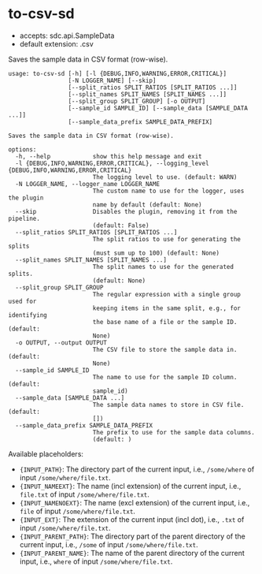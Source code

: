 # to-csv-sd

* accepts: sdc.api.SampleData
* default extension: .csv

Saves the sample data in CSV format (row-wise).

```
usage: to-csv-sd [-h] [-l {DEBUG,INFO,WARNING,ERROR,CRITICAL}]
                 [-N LOGGER_NAME] [--skip]
                 [--split_ratios SPLIT_RATIOS [SPLIT_RATIOS ...]]
                 [--split_names SPLIT_NAMES [SPLIT_NAMES ...]]
                 [--split_group SPLIT_GROUP] [-o OUTPUT]
                 [--sample_id SAMPLE_ID] [--sample_data [SAMPLE_DATA ...]]
                 [--sample_data_prefix SAMPLE_DATA_PREFIX]

Saves the sample data in CSV format (row-wise).

options:
  -h, --help            show this help message and exit
  -l {DEBUG,INFO,WARNING,ERROR,CRITICAL}, --logging_level {DEBUG,INFO,WARNING,ERROR,CRITICAL}
                        The logging level to use. (default: WARN)
  -N LOGGER_NAME, --logger_name LOGGER_NAME
                        The custom name to use for the logger, uses the plugin
                        name by default (default: None)
  --skip                Disables the plugin, removing it from the pipeline.
                        (default: False)
  --split_ratios SPLIT_RATIOS [SPLIT_RATIOS ...]
                        The split ratios to use for generating the splits
                        (must sum up to 100) (default: None)
  --split_names SPLIT_NAMES [SPLIT_NAMES ...]
                        The split names to use for the generated splits.
                        (default: None)
  --split_group SPLIT_GROUP
                        The regular expression with a single group used for
                        keeping items in the same split, e.g., for identifying
                        the base name of a file or the sample ID. (default:
                        None)
  -o OUTPUT, --output OUTPUT
                        The CSV file to store the sample data in. (default:
                        None)
  --sample_id SAMPLE_ID
                        The name to use for the sample ID column. (default:
                        sample_id)
  --sample_data [SAMPLE_DATA ...]
                        The sample data names to store in CSV file. (default:
                        [])
  --sample_data_prefix SAMPLE_DATA_PREFIX
                        The prefix to use for the sample data columns.
                        (default: )
```

Available placeholders:

* `{INPUT_PATH}`: The directory part of the current input, i.e., `/some/where` of input `/some/where/file.txt`.
* `{INPUT_NAMEEXT}`: The name (incl extension) of the current input, i.e., `file.txt` of input `/some/where/file.txt`.
* `{INPUT_NAMENOEXT}`: The name (excl extension) of the current input, i.e., `file` of input `/some/where/file.txt`.
* `{INPUT_EXT}`: The extension of the current input (incl dot), i.e., `.txt` of input `/some/where/file.txt`.
* `{INPUT_PARENT_PATH}`: The directory part of the parent directory of the current input, i.e., `/some` of input `/some/where/file.txt`.
* `{INPUT_PARENT_NAME}`: The name of the parent directory of the current input, i.e., `where` of input `/some/where/file.txt`.
